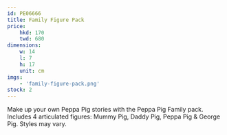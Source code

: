 ```yaml
---
id: PE06666
title: Family Figure Pack
price:
    hkd: 170
    twd: 680
dimensions:
    w: 14
    l: 7
    h: 17
    unit: cm
imgs: 
    - 'family-figure-pack.png'
stock: 2
---
```

Make up your own Peppa Pig stories with the Peppa Pig Family pack. Includes 4 articulated figures: Mummy Pig, Daddy Pig, Peppa Pig & George Pig. Styles may vary.